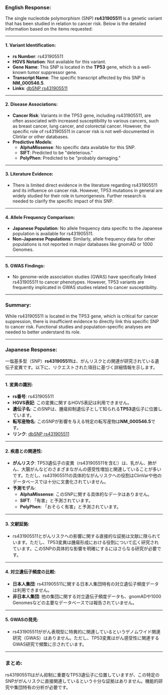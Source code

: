### English Response:

The single nucleotide polymorphism (SNP) **rs431905511** is a genetic variant that has been studied in relation to cancer risk. Below is the detailed information based on the items requested:

---

#### 1. Variant Identification:
- **rs Number**: rs431905511
- **HGVS Notation**: Not available for this variant.
- **Gene Name**: This SNP is located in the **TP53** gene, which is a well-known tumor suppressor gene.
- **Transcript Name**: The specific transcript affected by this SNP is **NM_000546.5**.
- **Links**: [dbSNP rs431905511](https://www.ncbi.nlm.nih.gov/snp/rs431905511)

---

#### 2. Disease Associations:
- **Cancer Risk**: Variants in the TP53 gene, including rs431905511, are often associated with increased susceptibility to various cancers, such as breast cancer, lung cancer, and colorectal cancer. However, the specific role of rs431905511 in cancer risk is not well-documented in ClinVar or other databases.
- **Predictive Models**:
  - **AlphaMissense**: No specific data available for this SNP.
  - **SIFT**: Predicted to be "deleterious."
  - **PolyPhen**: Predicted to be "probably damaging."

---

#### 3. Literature Evidence:
- There is limited direct evidence in the literature regarding rs431905511 and its influence on cancer risk. However, TP53 mutations in general are widely studied for their role in tumorigenesis. Further research is needed to clarify the specific impact of this SNP.

---

#### 4. Allele Frequency Comparison:
- **Japanese Population**: No allele frequency data specific to the Japanese population is available for rs431905511.
- **Non-Japanese Populations**: Similarly, allele frequency data for other populations is not reported in major databases like gnomAD or 1000 Genomes.

---

#### 5. GWAS Findings:
- No genome-wide association studies (GWAS) have specifically linked rs431905511 to cancer phenotypes. However, TP53 variants are frequently implicated in GWAS studies related to cancer susceptibility.

---

### Summary:
While rs431905511 is located in the TP53 gene, which is critical for cancer suppression, there is insufficient evidence to directly link this specific SNP to cancer risk. Functional studies and population-specific analyses are needed to better understand its role.

---

### Japanese Response:

一塩基多型（SNP）**rs431905511**は、がんリスクとの関連が研究されている遺伝子変異です。以下に、リクエストされた項目に基づく詳細情報を示します。

---

#### 1. 変異の識別:
- **rs番号**: rs431905511
- **HGVS表記**: この変異に関するHGVS表記は利用できません。
- **遺伝子名**: このSNPは、腫瘍抑制遺伝子として知られる**TP53**遺伝子に位置しています。
- **転写産物名**: このSNPが影響を与える特定の転写産物は**NM_000546.5**です。
- **リンク**: [dbSNP rs431905511](https://www.ncbi.nlm.nih.gov/snp/rs431905511)

---

#### 2. 疾患との関連性:
- **がんリスク**: TP53遺伝子の変異（rs431905511を含む）は、乳がん、肺がん、大腸がんなどのさまざまながんの感受性増加と関連していることが多いです。ただし、rs431905511の具体的ながんリスクへの役割はClinVarや他のデータベースでは十分に文書化されていません。
- **予測モデル**:
  - **AlphaMissense**: このSNPに関する具体的なデータはありません。
  - **SIFT**: 「有害」と予測されています。
  - **PolyPhen**: 「おそらく有害」と予測されています。

---

#### 3. 文献証拠:
- rs431905511とがんリスクへの影響に関する直接的な証拠は文献に限られています。ただし、TP53変異は腫瘍形成における役割について広く研究されています。このSNPの具体的な影響を明確にするにはさらなる研究が必要です。

---

#### 4. 対立遺伝子頻度の比較:
- **日本人集団**: rs431905511に関する日本人集団特有の対立遺伝子頻度データは利用できません。
- **非日本人集団**: 他の集団に関する対立遺伝子頻度データも、gnomADや1000 Genomesなどの主要なデータベースでは報告されていません。

---

#### 5. GWASの発見:
- rs431905511ががん表現型に特異的に関連しているというゲノムワイド関連研究（GWAS）はありません。ただし、TP53変異はがん感受性に関連するGWAS研究で頻繁に示されています。

---

### まとめ:
rs431905511はがん抑制に重要なTP53遺伝子に位置していますが、この特定のSNPががんリスクに直接関連しているという十分な証拠はありません。機能的研究や集団特有の分析が必要です。

